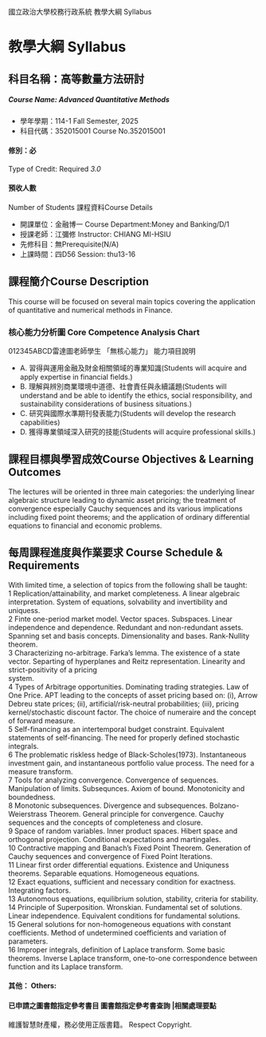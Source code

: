 國立政治大學校務行政系統 教學大綱 Syllabus
# 教學大綱 Syllabus
##  科目名稱：高等數量方法研討 
#####  Course Name: Advanced Quantitative Methods
  * 學年學期：114-1 Fall Semester, 2025 
  * 科目代碼：352015001 Course No.352015001
#### 修別：必
Type of Credit: Required 
_3.0_
#### 預收人數
Number of Students
課程資料Course Details
  * 開課單位：金融博一 Course Department:Money and Banking/D/1 
  * 授課老師：江彌修 Instructor: CHIANG MI-HSIU 
  * 先修科目：無Prerequisite(N/A)
  * 上課時間：四D56 Session: thu13-16
##  課程簡介Course Description
This course will be focused on several main topics covering the application of quantitative and numerical methods in Finance. 
###  核心能力分析圖 Core Competence Analysis Chart
012345ABCD雷達圖老師學生
「無核心能力」 
能力項目說明
  * A. 習得與運用金融及財金相關領域的專業知識(Students will acquire and apply expertise in financial fields.)
  * B. 理解與辨別商業環境中道德、社會責任與永續議題(Students will understand and be able to identify the ethics, social responsibility, and sustainability considerations of business situations.)
  * C. 研究與國際水準期刊發表能力(Students will develop the research capabilities)
  * D. 獲得專業領域深入研究的技能(Students will acquire professional skills.)
##  課程目標與學習成效Course Objectives & Learning Outcomes 
The lectures will be oriented in three main categories: the underlying linear algebraic structure leading to dynamic asset pricing; the treatment of convergence especially Cauchy sequences and its various implications including fixed point theorems; and the application of ordinary differential equations to financial and economic problems.
##  每周課程進度與作業要求 Course Schedule & Requirements
With limited time, a selection of topics from the following shall be taught:   
1 Replication/attainability, and market completeness. A linear algebraic interpretation. System of equations, solvability and invertibility and uniquess.   
2 Finte one-period market model. Vector spaces. Subspaces. Linear independence and dependence. Redundant and non-redundant assets. Spanning set and basis concepts. Dimensionality and bases. Rank-Nullity theorem.   
3 Characterizing no-arbitrage. Farka’s lemma. The existence of a state vector. Separting of hyperplanes and Reitz representation. Linearity and strict-positivity of a pricing   
system.   
4 Types of Arbitrage opportunities. Dominating trading strategies. Law of One Price. APT leading to the concepts of asset pricing based on: (i), Arrow Debreu state prices; (ii), artificial/risk-neutral probabilities; (iii), pricing kernel/stochastic discount factor. The choice of numeraire and the concept of forward measure.   
5 Self-financing as an intertemporal budget constraint. Equivalent statements of self-financing. The need for properly defined stochastic integrals.   
6 The problematic riskless hedge of Black-Scholes(1973). Instantaneous investment gain, and instantaneous portfolio value process. The need for a measure transform.   
7 Tools for analyzing convergence. Convergence of sequences. Manipulation of limits. Subsequnces. Axiom of bound. Monotonicity and boundedness.   
8 Monotonic subsequences. Divergence and subsequences. Bolzano-Weierstrass Theorem. General principle for convergence. Cauchy sequences and the concepts of completeness and closure.   
9 Space of random variables. Inner product spaces. Hibert space and orthogonal projection. Conditional expectations and martingales.   
10 Contractive mapping and Banach’s Fixed Point Theorem. Generation of Cauchy sequences and convergence of Fixed Point Iterations.   
11 Linear first order differential equations. Existence and Uniquness theorems. Separable equations. Homogeneous equations.   
12 Exact equations, sufficient and necessary condition for exactness. Integrating factors.   
13 Autonomous equations, equilibrium solution, stability, criteria for stability.   
14 Principle of Superposition. Wronskian. Fundamental set of solutions. Linear independence. Equivalent conditions for fundamental solutions.   
15 General solutions for non-homogeneous equations with constant coefficients. Method of undetermined coefficients and variation of parameters.   
16 Improper integrals, definition of Laplace transform. Some basic theorems. Inverse Laplace transform, one-to-one correspondence between function and its Laplace transform.
####  其他： Others:
####  已申請之圖書館指定參考書目  圖書館指定參考書查詢 |相關處理要點
維護智慧財產權，務必使用正版書籍。 Respect Copyright.